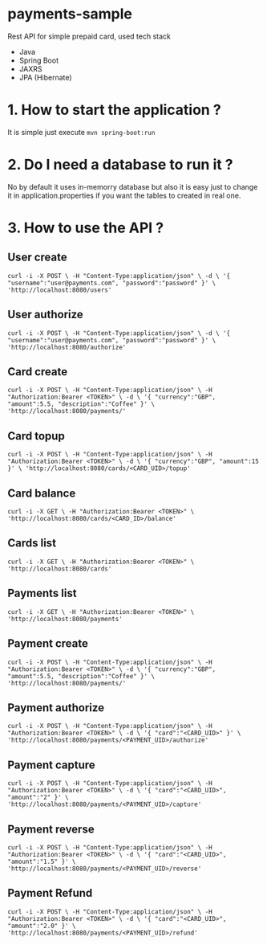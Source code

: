 # payments-sample
Rest API for simple prepaid card, used tech stack

- Java
- Spring Boot
- JAXRS
- JPA (Hibernate)

# 1. How to start the application ?
It is simple just execute  ``mvn spring-boot:run``

# 2. Do I need a database to run it ?
No by default it uses in-memorry database but also it is easy just to change it in application.properties if you want the tables to created in real one.

# 3. How to use the API ?

## User create
``curl -i -X POST \
   -H "Content-Type:application/json" \
   -d \
'{
  "username":"user@payments.com",
  "password":"password"
}' \
 'http://localhost:8080/users'``
 
## User authorize
``curl -i -X POST \
   -H "Content-Type:application/json" \
   -d \
'{ 
  "username":"user@payments.com",
  "password":"password"
}' \
 'http://localhost:8080/authorize'``
 
## Card create
`` curl -i -X POST \
   -H "Content-Type:application/json" \
   -H "Authorization:Bearer <TOKEN>" \
   -d \
'{
  "currency":"GBP",
  "amount":5.5,
  "description":"Coffee"
}' \
 'http://localhost:8080/payments/' ``
 
## Card topup
`` curl -i -X POST \
   -H "Content-Type:application/json" \
   -H "Authorization:Bearer <TOKEN>" \
   -d \
'{
  "currency":"GBP",
  "amount":15
}' \
 'http://localhost:8080/cards/<CARD_UID>/topup' ``

## Card balance

`` curl -i -X GET \
   -H "Authorization:Bearer <TOKEN>" \
 'http://localhost:8080/cards/<CARD_ID>/balance' ``

## Cards list
`` curl -i -X GET \
   -H "Authorization:Bearer <TOKEN>" \
 'http://localhost:8080/cards' ``

## Payments list 
`` curl -i -X GET \
   -H "Authorization:Bearer <TOKEN>" \
 'http://localhost:8080/payments' ``

## Payment create

`` curl -i -X POST \
   -H "Content-Type:application/json" \
   -H "Authorization:Bearer <TOKEN>" \
   -d \
'{
  "currency":"GBP",
  "amount":5.5,
  "description":"Coffee"
}' \
 'http://localhost:8080/payments/' ``

## Payment  authorize

`` curl -i -X POST \
   -H "Content-Type:application/json" \
   -H "Authorization:Bearer <TOKEN>" \
   -d \
'{
  "card":"<CARD_UID>"
}' \
 'http://localhost:8080/payments/<PAYMENT_UID>/authorize' ``
 
## Payment capture
`` curl -i -X POST \
   -H "Content-Type:application/json" \
   -H "Authorization:Bearer <TOKEN>" \
   -d \
'{
  "card":"<CARD_UID>",
  "amount":"2"
}' \
 'http://localhost:8080/payments/<PAYMENT_UID>/capture' ``

## Payment reverse

`` curl -i -X POST \
   -H "Content-Type:application/json" \
   -H "Authorization:Bearer <TOKEN>" \
   -d \
'{
  "card":"<CARD_UID>",
  "amount":"1.5"
}' \
 'http://localhost:8080/payments/<PAYMENT_UID>/reverse' `` 
 
## Payment Refund
`` curl -i -X POST \
   -H "Content-Type:application/json" \
   -H "Authorization:Bearer <TOKEN>" \
   -d \
'{
  "card":"<CARD_UID>",
  "amount":"2.0"
}' \
 'http://localhost:8080/payments/<PAYMENT_UID>/refund' ``
